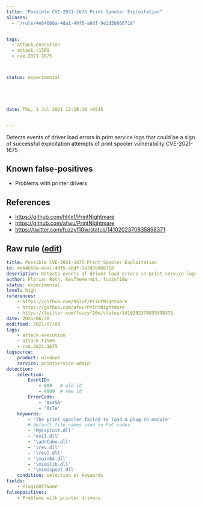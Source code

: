```yaml
---
title: "Possible CVE-2021-1675 Print Spooler Exploitation"
aliases:
  - "/rule/4e64668a-4da1-49f5-a8df-9e2d5b866718"


tags:
  - attack.execution
  - attack.t1569
  - cve.2021.1675



status: experimental





date: Thu, 1 Jul 2021 12:18:30 +0545


---
```


Detects events of driver load errors in print service logs that could be a sign of successful exploitation attempts of print spooler vulnerability CVE-2021-1675

<!--more-->


## Known false-positives

* Problems with printer drivers



## References

* https://github.com/hhlxf/PrintNightmare
* https://github.com/afwu/PrintNightmare
* https://twitter.com/fuzzyf10w/status/1410202370835898371


## Raw rule ([edit](https://github.com/SigmaHQ/sigma/edit/master/rules/windows/builtin/printservice/win_exploit_cve_2021_1675_printspooler.yml))
```yaml
title: Possible CVE-2021-1675 Print Spooler Exploitation
id: 4e64668a-4da1-49f5-a8df-9e2d5b866718
description: Detects events of driver load errors in print service logs that could be a sign of successful exploitation attempts of print spooler vulnerability CVE-2021-1675
author: Florian Roth, KevTheHermit, fuzzyf10w
status: experimental
level: high
references:
    - https://github.com/hhlxf/PrintNightmare
    - https://github.com/afwu/PrintNightmare
    - https://twitter.com/fuzzyf10w/status/1410202370835898371
date: 2021/06/30
modified: 2021/07/08
tags:
    - attack.execution
    - attack.t1569    
    - cve.2021.1675
logsource:
    product: windows
    service: printservice-admin
detection:
    selection:
        EventID:
            - 808   # old id
            - 4909  # new id
        ErrorCode:
            - '0x45A'
            - '0x7e'
    keywords:
        - 'The print spooler failed to load a plug-in module'
        # default file names used in PoC codes
        - 'MyExploit.dll'
        - 'evil.dll'
        - '\addCube.dll'
        - '\rev.dll'
        - '\rev2.dll'
        - '\main64.dll'
        - '\mimilib.dll'
        - '\mimispool.dll'
    condition: selection or keywords
fields:
    - PluginDllName
falsepositives:
    - Problems with printer drivers

```
